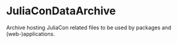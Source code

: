 # JuliaConDataArchive

Archive hosting JuliaCon related files to be used by packages and (web-)applications.
